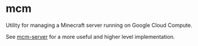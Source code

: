 # mcm

Utility for managing a Minecraft server running on Google Cloud Compute.

See [mcm-server](https://github.com/chrisjaure/mcm-server) for a more useful and higher level implementation.